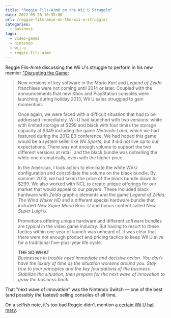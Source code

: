 ```yaml
---
title: "Reggie Fils-Aimé on the Wii U Struggle"
date: 2022-05-20 10:55:00
url: /reggie-fils-amie-on-the-wii-u-struggle/
categories:
  - Business
tags:
  - video-games
  - nintendo
  - wii-u
  - reggie-fils-aime
---
```


Reggie Fils-Aimé discussing the Wii U's struggle to perform in his new memior ["Disrupting the Game](https://www.reggiefils-aime.com/book):
> New versions of key software in the _Mario Kart_ and _Legend of Zelda_ franchises were not coming until 2014 or later. Coupled with the announcements that new Xbox and PlayStation consoles were launching during holiday 2013, Wii U sales struggled to gain momentum.
>
> Once again, we were faced with a difficult situation that had to be addressed immediately. Wii U had launched with two versions: white with limited storage at $299 and black with four times the storage capacity at $349 including the game _Nintendo Land_, which we had featured during the 2012 E3 conference. We had hoped this game would be a system seller like _Wii Sports_, but it did not live up to our expectations. There was not enough volume to support the two different versions at retail, and the black bundle was outselling the white one dramatically, even with the higher price.
>
> In the Americas, I took action to eliminate the white Wii U configuration and consolidate the volume on the black bundle. By summer 2013, we had taken the price of the black bundle down to $299. We also worked with NCL to create unique offerings for our market that would appeal to our players. These included black hardware with _Zelda_ graphic elements and the game _Legend of Zelda: The Wind Waker HD_ and a different special hardware bundle that included _New Super Mario Bros. U_ and bonus content called _New Super Luigi U_.
>
> Promotions offering unique hardware and different software bundles are typical in the video game industry. But having to resort to these tactics within one year of launch was unheard of. It was clear that there were not enough product and pricing tactics to keep Wii U alive for a traditional five-plus-year life cycle.
>
> **THE SO WHAT**\
> _Businesses in trouble need immediate and decisive action. You don't have the luxury of time as the situation worsens around you. Stay true to your principles and the key foundations of the business. Stabilize the situation, then prepare for the next wave of innovation to grow the business back._

That "next wave of innovation" was the Nintendo Switch — one of the best (and possibly _the_ fastest) selling consoles of all time.

On a selfish note, it's too bad Reggie didn't mention [a certain Wii U hail mary](/2014/06/01/hail-mario/).
